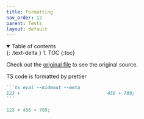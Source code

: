 ```yaml
---
title: Formatting
nav_order: 12
parent: Tests
layout: default
---
```


<details open markdown="block">
  <summary>
    Table of contents
  </summary>
  {: .text-delta }
1. TOC
{:toc}
</details>

Check out the [original file](https://github.com/lucasavila00/eval-md/tree/main/eval-mds/tests/formatting.md) to see the original source.

TS code is formatted by prettier

<!-- prettier-ignore-start -->
````md
```ts eval --hideout --meta
123 +                                456 + 789;
```
````

```ts
123 + 456 + 789;
```
<!-- prettier-ignore-end -->
